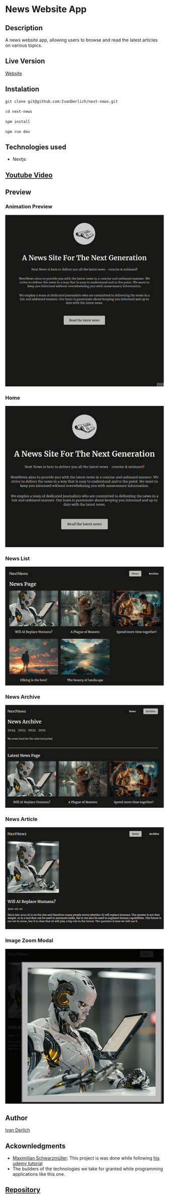 # News Website App

## Description

<p id="description-news-website"> 
    A news website app, allowing users to browse and read the latest articles on various topics.
<p>

## Live Version

[Website](https://next-news.ivanderlich.com)

## Instalation

    git clone git@github.com:IvanDerlich/next-news.git

    cd next-news

    npm install

    npm run dev

## Technologies used

<ul id="tech-list-foodies">
  <li>Nextjs</li>
</ul>

## [Youtube Video]()

## Preview

### Animation Preview

<img src="docs/1.gif" id="main-image-space-shooter-game" />

### Home

![Picture 1](docs/1.png) <br>

### News List

![Picture 2](docs/2.png) <br>

### News Archive

![Picture 3](docs/3.png) <br>

### News Article

![Picture 4](docs/4.png) <br>

### Image Zoom Modal

![Picture 5](docs/5.png) <br>

## Author

[Ivan Derlich](https://www.ivanderlich.com)

## Ackownledgments

- [Maximilian Schwarzmüller](https://maximilian-schwarzmueller.com/): This project is was done while following [his udemy tutorial](https://www.udemy.com/course/nextjs-react-the-complete-guide)
- The builders of the technologies we take for granted while programming applications like this one.

## [Repository](https://github.com/IvanDerlich/next-news)

